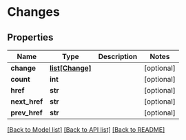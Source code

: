 # Changes

## Properties
Name | Type | Description | Notes
------------ | ------------- | ------------- | -------------
**change** | [**list[Change]**](Change.md) |  | [optional] 
**count** | **int** |  | [optional] 
**href** | **str** |  | [optional] 
**next_href** | **str** |  | [optional] 
**prev_href** | **str** |  | [optional] 

[[Back to Model list]](../README.md#documentation-for-models) [[Back to API list]](../README.md#documentation-for-api-endpoints) [[Back to README]](../README.md)


